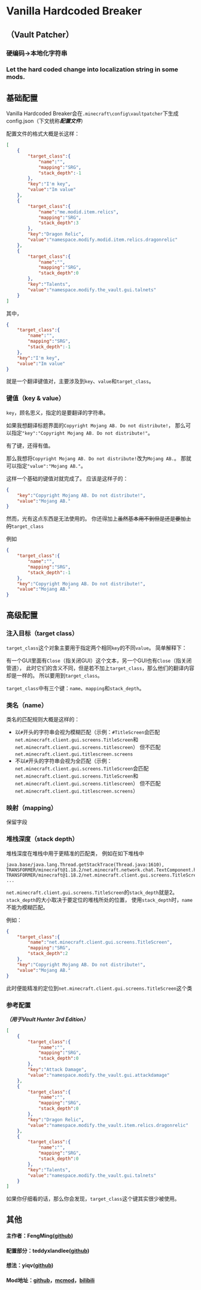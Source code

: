 # Vanilla Hardcoded Breaker
## （Vault Patcher）

### 硬编码->本地化字符串
### Let the hard coded change into localization string in some mods.

## 基础配置
Vanilla Hardcoded Breaker会在`.minecraft\config\vaultpatcher`下生成config.json（下文统称***配置文件***）

配置文件的格式大概是长这样：
```json
[
    {
        "target_class":{
            "name":"",
            "mapping":"SRG",
            "stack_depth":-1
        },
        "key":"I'm key",
        "value":"Im value"
    },
    {
        "target_class":{
            "name":"me.modid.item.relics",
            "mapping":"SRG",
            "stack_depth":3
        },
        "key":"Dragon Relic",
        "value":"namespace.modify.modid.item.relics.dragonrelic"
    },
    {
        "target_class":{
            "name":"",
            "mapping":"SRG",
            "stack_depth":0
        },
        "key":"Talents",
        "value":"namespace.modify.the_vault.gui.talnets"
    }
]
```
其中，
```json
{
    "target_class":{
        "name":"",
        "mapping":"SRG",
        "stack_depth":-1
    },
    "key":"I'm key",
    "value":"Im value"
}
``` 
就是一个翻译键值对，主要涉及到`key`、`value`和`target_class`。

### 键值（key & value）
`key`，顾名思义，指定的是要翻译的字符串。

如果我想翻译标题界面的``Copyright Mojang AB. Do not distribute!``，
那么可以指定`"key":"Copyright Mojang AB. Do not distribute!"`。

有了键，还得有值。

那么我想将``Copyright Mojang AB. Do not distribute!``改为``Mojang AB.``。
那就可以指定`"value":"Mojang AB."`。

这样一个基础的键值对就完成了。
应该是这样子的：
```json
{
    "key":"Copyright Mojang AB. Do not distribute!",
    "value":"Mojang AB."
}
```

然而，光有这点东西是无法使用的。
你还得加上~~虽然基本用不到但是还是要加上的~~``target_class``

例如
```json
{
    "target_class":{
        "name":"",
        "mapping":"SRG",
        "stack_depth":-1
    },
    "key":"Copyright Mojang AB. Do not distribute!",
    "value":"Mojang AB."
}
```

## 高级配置

### 注入目标（target class）

`target_class`这个对象主要用于指定两个相同`key`的不同`value`。
简单解释下：

有一个GUI里面有`Close`（指关闭GUI）这个文本，另一个GUI也有`Close`（指关闭管道），
此时它们的含义不同，但是若不加上`target_class`，那么他们的翻译内容却是一样的。
所以要用到`target_class`。

`target_class`中有三个键：`name`、`mapping`和`stack_depth`。

### 类名（name）
类名的匹配规则大概是这样的： 
* 以`#`开头的字符串会视为模糊匹配（示例：`#TitleScreen`会匹配`net.minecraft.client.gui.screens.TitleScreen`和`net.minecraft.client.gui.screens.titlescreen`）
但不匹配`net.minecraft.client.gui.titlescreen.screens`
* 不以`#`开头的字符串会视为全匹配（示例：`net.minecraft.client.gui.screens.TitleScreen`会匹配`net.minecraft.client.gui.screens.TitleScreen`和`net.minecraft.client.gui.screens.titlescreen`）
  但不匹配`net.minecraft.client.gui.titlescreen.screens`）

### 映射（mapping）
保留字段

### 堆栈深度（stack depth）
堆栈深度在堆栈中用于更精准的匹配类，
例如在如下堆栈中
```
java.base/java.lang.Thread.getStackTrace(Thread.java:1610), 
TRANSFORMER/minecraft@1.18.2/net.minecraft.network.chat.TextComponent.handler$zza000$proxy_init(TextComponent.java:531),
TRANSFORMER/minecraft@1.18.2/net.minecraft.client.gui.screens.TitleScreen(TitleScreen.java:3),
...
```
`net.minecraft.client.gui.screens.TitleScreen`的`stack_depth`就是2。
`stack_depth`的大小取决于要定位的堆栈所处的位置，
使用`stack_depth`时，`name`不能为模糊匹配。

例如：
```json
{
    "target_class":{
        "name":"net.minecraft.client.gui.screens.TitleScreen",
        "mapping":"SRG",
        "stack_depth":2
    },
    "key":"Copyright Mojang AB. Do not distribute!",
    "value":"Mojang AB."
}
```
此时便能精准的定位到`net.minecraft.client.gui.screens.TitleScreen`这个类

### 参考配置
**_（用于Vault Hunter 3rd Edition）_**
```json
[
    {
        "target_class":{
            "name":"",
            "mapping":"SRG",
            "stack_depth":0
        },
        "key":"Attack Damage",
        "value":"namespace.modify.the_vault.gui.attackdamage"
    },
    {
        "target_class":{
            "name":"",
            "mapping":"SRG",
            "stack_depth":0
        },
        "key":"Dragon Relic",
        "value":"namespace.modify.the_vault.item.relics.dragonrelic"
    },
    {
        "target_class":{
            "name":"",
            "mapping":"SRG",
            "stack_depth":0
        },
        "key":"Talents",
        "value":"namespace.modify.the_vault.gui.talnets"
    }
]
```
如果你仔细看的话，那么你会发现，`target_class`这个键其实很少被使用。

## 其他
#### 主作者：FengMing([github](https://github.com/3093FengMing))
#### 配置部分：teddyxlandlee([github](https://github.com/teddyxlandlee))
#### 想法：yiqv([github](https://github.com/yiqv))
#### Mod地址：[github](https://github.com/3093FengMing/VaultPatcher)，[mcmod](等)，[bilibili](等)